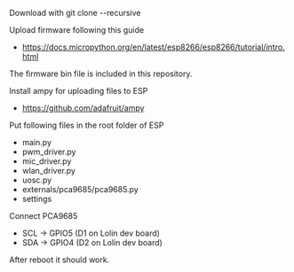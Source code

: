 Download with
git clone --recursive

Upload firmware following this guide
- https://docs.micropython.org/en/latest/esp8266/esp8266/tutorial/intro.html

The firmware bin file is included in this repository.

Install ampy for uploading files to ESP
- https://github.com/adafruit/ampy

Put following files in the root folder of ESP
- main.py
- pwm_driver.py
- mic_driver.py
- wlan_driver.py
- uosc.py
- externals/pca9685/pca9685.py
- settings

Connect PCA9685
- SCL -> GPIO5 (D1 on Lolin dev board)
- SDA -> GPIO4 (D2 on Lolin dev board)

After reboot it should work.